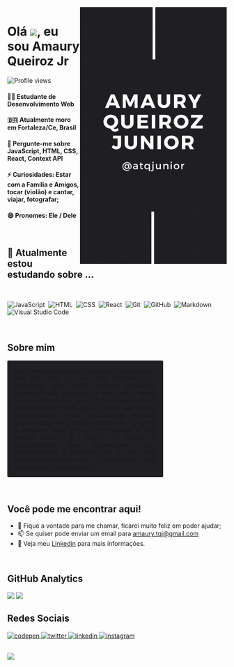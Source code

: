 <img align="right" height="590em" src="atqjunior.gif"/>
<h1 align="left">Olá <img src="https://raw.githubusercontent.com/kaueMarques/kaueMarques/master/hi.gif" width="30px">, eu sou Amaury Queiroz Jr</h1>
<p align="left"> <img src="https://komarev.com/ghpvc/?username=atqjunior&label=Profile+views&color=blue" alt="Profile views" /> </p>

#### 👨‍💻 Estudante de Desenvolvimento Web
#### 🇧🇷 Atualmente moro em Fortaleza/Ce, Brasil 
#### 💬 Pergunte-me sobre **JavaScript, HTML, CSS, React, Context API**
#### ⚡ Curiosidades: Estar com a Família e Amigos, tocar (violão) e cantar, viajar, fotografar;
#### 😄 Pronomes: Ele / Dele

<br/>

## 🌱 Atualmente estou estudando sobre ...&nbsp;

<br/>

![JavaScript](https://img.shields.io/badge/-JavaScript-05122A?style=flat&logo=javascript)&nbsp;
![HTML](https://img.shields.io/badge/-HTML-05122A?style=flat&logo=HTML5)&nbsp;
![CSS](https://img.shields.io/badge/-CSS-05122A?style=flat&logo=CSS3&logoColor=1572B6)&nbsp;
![React](https://img.shields.io/badge/-React-05122A?style=flat&logo=react)&nbsp;
![Git](https://img.shields.io/badge/-Git-05122A?style=flat&logo=git)&nbsp;
![GitHub](https://img.shields.io/badge/-GitHub-05122A?style=flat&logo=github)&nbsp;
![Markdown](https://img.shields.io/badge/-Markdown-05122A?style=flat&logo=markdown)&nbsp;
![Visual Studio Code](https://img.shields.io/badge/-Visual%20Studio%20Code-05122A?style=flat&logo=visual-studio-code&logoColor=007ACC)&nbsp;
<!-- ![Node.js](https://img.shields.io/badge/-Node.js-05122A?style=flat&logo=node.js)&nbsp; -->
<!-- ![mongoDB](https://img.shields.io/badge/-mongoDB-05122A?style=flat&logo=mongodb)&nbsp; -->
<!-- ![mySql](https://img.shields.io/badge/-mySQL-05122A?style=flat&logo=mysql)&nbsp; -->

<br>

## **Sobre mim**

<p align="justify" style="background:#202024;padding:15px;border-radius:3px;width:65%;">
Estou em busca de me tornar um desenvolvedor web full stack, sou um cara aficionado por tecnologia, amo codar, resolver problemas, aprender novas linguagens e estar com a família no meu tempo livre, ah e também me aventuro como designer e fotógrafo. 🤝 Estou diariamente desenvolvendo minha comunicação, empatia, colaboração, dar e receber feedbacks, aprender a aprender para ser um profissional e uma pessoa melhor. 💼 Estou em busca de oportunidades para desenvolver meus conhecimentos e aprender mais e mais. Uma frase que levo para vida é "O desafio que você não enfrenta, vira seu limite"...
</p>

<br>

## **Você pode me encontrar aqui!**

* 💬 Fique a vontade para me chamar, ficarei muito feliz em poder ajudar;
* 📫 Se quiser pode enviar um email para amaury.tqj@gmail.com
* 📝 Veja meu <a href="https://https://www.linkedin.com/in/atqjunior/" target="_blank">Linkedin</a> para mais informações.

<br/>

## **GitHub Analytics**
<div align="left">
<span>
  <img height="170em" src="https://github-readme-stats.vercel.app/api?username=atqjunior&show_icons=true&include_all_commits=true&count_private=true&theme=slateorange&icon_color=#268bd2&title_color=#268bd2&custom_title=Amaury Junior GitHub Stats"/>
</span>
<span>
  <img height="170em" src="https://github-readme-stats.vercel.app/api/top-langs/?username=atqjunior&layout=default&&langs_count=5&theme=slateorange&icon_color=#268bd2&title_color=#268bd2&custom_title=Most Used Languages"/>
</span>

<br>

## **Redes Sociais**

<p align="left">
<a href="https://codepen.io/atqjunior" target="_blank">
  <img align="center" src="https://img.shields.io/badge/-atqjunior-05122A?style=flat&logo=codepen" alt="codepen"/>
</a>
<a href="https://twitter.com/atqjunior" target="_blank">
  <img align="center" src="https://img.shields.io/badge/-atqjunior-05122A?style=flat&logo=twitter" alt="twitter"/>  
</a>
<a href="https://linkedin.com/in/atqjunior" target="_blank">
  <img align="center" src="https://img.shields.io/badge/-atqjunior-05122A?style=flat&logo=linkedin" alt="linkedin"/>
</a>
<a href="https://instagram.com/atqjunior" target="_blank">
 <img align="center" src="https://img.shields.io/badge/-atqjunior-05122A?style=flat&logo=instagram" alt="instagram"/>
</a>
</p>

<br/>

<img width="500em" src="https://github-readme-twitter-gazf.vercel.app/api?id=atqjunior&layout=wide&show_reply=off&show_retweet=off" />
